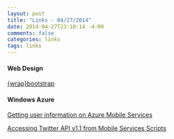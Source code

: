 ```yaml
---
layout: post
title: "Links - 04/27/2014"
date: 2014-04-27T23:10:14 -4:00
comments: false
categories: links
tags: links
---
```


#### Web Design

[{wrap}bootstrap](https://wrapbootstrap.com/)

#### Windows Azure

[Getting user information on Azure Mobile Services](http://blogs.msdn.com/b/carlosfigueira/archive/2012/10/25/getting-user-information-on-azure-mobile-services.aspx)

[Accessing Twitter API v1.1 from Mobile Services Scripts ](http://chrisrisner.com/Accessing-Twitter-API-v1-1-from-Mobile-Services-Scripts)
